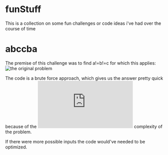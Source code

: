 # funStuff
This is a collection on some fun challenges or code ideas i've had over the course of time

# abccba
The premise of this challenge was to find a!=b!=c for which this applies:
![the original problem](https://media.discordapp.net/attachments/386915523524558849/459394560301334528/unknown.png)

The code is a brute force approach, which gives us the answer pretty quick because of the ![complexity](http://www.sciweavers.org/tex2img.php?eq=%20O%2810%5E%7B3%7D%29&bc=White&fc=Black&im=jpg&fs=12&ff=arev&edit=0) complexity of the problem.

If there were more possible inputs the code would've needed to be optimized.
